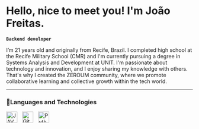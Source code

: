 # Hello, nice to meet you! I'm João Freitas.

**`Backend developer`**

I’m 21 years old and originally from Recife, Brazil. I completed high school at the Recife Military School (CMR) and I'm currently pursuing a degree in Systems Analysis and Development at UNIT. I'm passionate about technology and innovation, and I enjoy sharing my knowledge with others. That's why I created the ZEROUM community, where we promote collaborative learning and collective growth within the tech world.

  ---

### 🤖Languages and Technologies


<img 
    align="left" 
    alt="JAVA" 
    title="JAVA"
    width="30px" 
    style="padding-right: 10px;" 
    src="https://cdn.jsdelivr.net/gh/devicons/devicon@latest/icons/java/java-original.svg" 
/>
          
<img 
    align="left" 
    alt="Git" 
    title="Git"
    width="30px" 
    style="padding-right: 10px;" 
    src="https://cdn.jsdelivr.net/gh/devicons/devicon@latest/icons/git/git-original.svg" 
/>
<img 
    align="left" 
    alt="Python" 
    title="Python"
    width="30px" 
    style="padding-right: 10px;" 
    src="https://cdn.jsdelivr.net/gh/devicons/devicon@latest/icons/python/python-original.svg" 
/>

<br/>
<br/>
